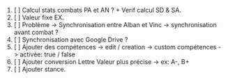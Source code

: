 1. [ ] Calcul stats combats PA et AN ? + Verif calcul SD & SA.
2. [ ] Valeur fixe EX.
4. [ ] Problème -> Synchronisation entre Alban et Vinc -> synchronisation avant combat ?
5. [ ] Synchronisation avec Google Drive ?
6. [ ] Ajouter des compétences
    -> edit / creation
    -> custom compétences
    -> activée: true / false
9. [ ] Ajouter conversion Lettre Valeur plus précise -> ex: A-, B+
10. [ ] Ajouter stance.